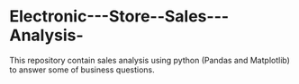 # Electronic---Store--Sales---Analysis-
This repository contain sales analysis using python (Pandas and Matplotlib) to answer some of business questions.
